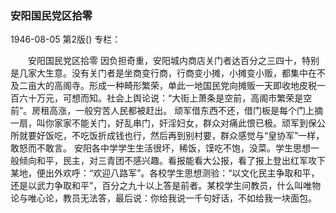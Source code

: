 ### 安阳国民党区拾零

1946-08-05
第2版()
专栏：

　　安阳国民党区拾零
    因负担奇重，安阳城内商店关门者达百分之三四十，特别是几家大生意。没有关门者是坐商变行商，行商变小摊，小摊变小贩，都集中在不及二亩大的高阁寺。形成一种畸形繁荣，单此一地国民党向摊贩一天即收地皮税一百六十万元，可想而知。社会上舆论说：“大街上萧条是空前，高阁市繁荣是空前”。房租高涨，一般穷苦人民都被赶出。
    顽军借东西不还，借门板是每个门上摘一扇，叫你家家不能关门，好乱串门，奸淫妇女，群众对痛此恨已极。顽军到保公所就要好饭吃，不吃饭折成钱也行，然后再到别村要，群众感觉与“皇协军”一样，敢怒而不敢言。
    安阳各中学学生生活很坏，稀饭，馍吃不饱，没菜。学生思想一般倾向和平，民主，对三青团不感兴趣。看报能看大公报，看了报上登出红军攻下某地，便出外欢呼：“欢迎八路军”。各校学生思想测验：“以文化民主争取和平，还是以武力争取和平”，百分之九十以上答是前者。某校学生问教员，什么叫唯物论与唯心论，教员无法答，最后说：你给我说一千句好话，不如给我一块面包。
